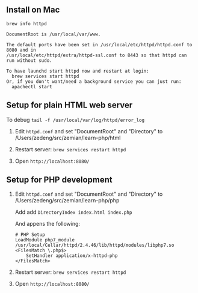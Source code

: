 ## Install on Mac

```
brew info httpd

DocumentRoot is /usr/local/var/www.

The default ports have been set in /usr/local/etc/httpd/httpd.conf to 8080 and in
/usr/local/etc/httpd/extra/httpd-ssl.conf to 8443 so that httpd can run without sudo.

To have launchd start httpd now and restart at login:
  brew services start httpd
Or, if you don't want/need a background service you can just run:
  apachectl start
```

## Setup for plain HTML web server

To debug `tail -f /usr/local/var/log/httpd/error_log`

1. Edit `httpd.conf`  and set "DocumentRoot" and "Directory" to /Users/zedeng/src/zemian/learn-php/html

2. Restart server: `brew services restart httpd`

3. Open `http://localhost:8080/`

## Setup for PHP development

1. Edit `httpd.conf` and set "DocumentRoot" and "Directory" to /Users/zedeng/src/zemian/learn-php/php

	Add add `DirectoryIndex index.html index.php`

	And appens the following:

	```
	# PHP Setup
	LoadModule php7_module /usr/local/Cellar/httpd/2.4.46/lib/httpd/modules/libphp7.so
	<FilesMatch \.php$>
	    SetHandler application/x-httpd-php
	</FilesMatch>
	```

2. Restart server: `brew services restart httpd`

3. Open `http://localhost:8080/`

